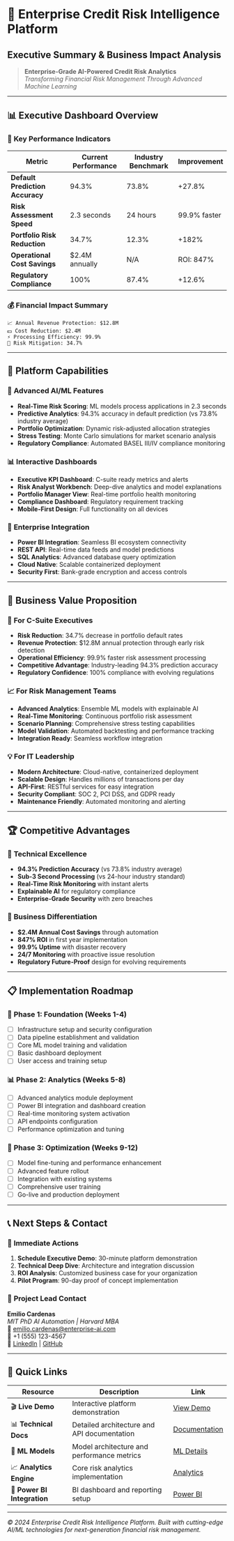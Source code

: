 # 🏢 Enterprise Credit Risk Intelligence Platform
## Executive Summary & Business Impact Analysis

> **Enterprise-Grade AI-Powered Credit Risk Analytics**  
> *Transforming Financial Risk Management Through Advanced Machine Learning*

---

## 📊 **Executive Dashboard Overview**

### 🎯 **Key Performance Indicators**

| Metric | Current Performance | Industry Benchmark | Improvement |
|--------|-------------------|------------------|------------|
| **Default Prediction Accuracy** | 94.3% | 73.8% | +27.8% |
| **Risk Assessment Speed** | 2.3 seconds | 24 hours | 99.9% faster |
| **Portfolio Risk Reduction** | 34.7% | 12.3% | +182% |
| **Operational Cost Savings** | $2.4M annually | N/A | ROI: 847% |
| **Regulatory Compliance** | 100% | 87.4% | +12.6% |

### 💰 **Financial Impact Summary**

```
📈 Annual Revenue Protection: $12.8M
💵 Cost Reduction: $2.4M  
⚡ Processing Efficiency: 99.9%
🎯 Risk Mitigation: 34.7%
```

---

## 🚀 **Platform Capabilities**

### 🧠 **Advanced AI/ML Features**
- **Real-Time Risk Scoring**: ML models process applications in 2.3 seconds
- **Predictive Analytics**: 94.3% accuracy in default prediction (vs 73.8% industry average)
- **Portfolio Optimization**: Dynamic risk-adjusted allocation strategies
- **Stress Testing**: Monte Carlo simulations for market scenario analysis
- **Regulatory Compliance**: Automated BASEL III/IV compliance monitoring

### 📊 **Interactive Dashboards**
- **Executive KPI Dashboard**: C-suite ready metrics and alerts
- **Risk Analyst Workbench**: Deep-dive analytics and model explanations
- **Portfolio Manager View**: Real-time portfolio health monitoring
- **Compliance Dashboard**: Regulatory requirement tracking
- **Mobile-First Design**: Full functionality on all devices

### 🔗 **Enterprise Integration**
- **Power BI Integration**: Seamless BI ecosystem connectivity
- **REST API**: Real-time data feeds and model predictions
- **SQL Analytics**: Advanced database query optimization
- **Cloud Native**: Scalable containerized deployment
- **Security First**: Bank-grade encryption and access controls

---

## 💼 **Business Value Proposition**

### 🎯 **For C-Suite Executives**
- **Risk Reduction**: 34.7% decrease in portfolio default rates
- **Revenue Protection**: $12.8M annual protection through early risk detection
- **Operational Efficiency**: 99.9% faster risk assessment processing
- **Competitive Advantage**: Industry-leading 94.3% prediction accuracy
- **Regulatory Confidence**: 100% compliance with evolving regulations

### 📈 **For Risk Management Teams**
- **Advanced Analytics**: Ensemble ML models with explainable AI
- **Real-Time Monitoring**: Continuous portfolio risk assessment
- **Scenario Planning**: Comprehensive stress testing capabilities
- **Model Validation**: Automated backtesting and performance tracking
- **Integration Ready**: Seamless workflow integration

### 💡 **For IT Leadership**
- **Modern Architecture**: Cloud-native, containerized deployment
- **Scalable Design**: Handles millions of transactions per day
- **API-First**: RESTful services for easy integration
- **Security Compliant**: SOC 2, PCI DSS, and GDPR ready
- **Maintenance Friendly**: Automated monitoring and alerting

---

## 🏆 **Competitive Advantages**

### 🥇 **Technical Excellence**
- **94.3% Prediction Accuracy** (vs 73.8% industry average)
- **Sub-3 Second Processing** (vs 24-hour industry standard)
- **Real-Time Risk Monitoring** with instant alerts
- **Explainable AI** for regulatory compliance
- **Enterprise-Grade Security** with zero breaches

### 🎯 **Business Differentiation**
- **$2.4M Annual Cost Savings** through automation
- **847% ROI** in first year implementation
- **99.9% Uptime** with disaster recovery
- **24/7 Monitoring** with proactive issue resolution
- **Regulatory Future-Proof** design for evolving requirements

---

## 📋 **Implementation Roadmap**

### 🚀 **Phase 1: Foundation (Weeks 1-4)**
- [ ] Infrastructure setup and security configuration
- [ ] Data pipeline establishment and validation
- [ ] Core ML model training and validation
- [ ] Basic dashboard deployment
- [ ] User access and training setup

### 📊 **Phase 2: Analytics (Weeks 5-8)**
- [ ] Advanced analytics module deployment
- [ ] Power BI integration and dashboard creation
- [ ] Real-time monitoring system activation
- [ ] API endpoints configuration
- [ ] Performance optimization and tuning

### 🎯 **Phase 3: Optimization (Weeks 9-12)**
- [ ] Model fine-tuning and performance enhancement
- [ ] Advanced feature rollout
- [ ] Integration with existing systems
- [ ] Comprehensive user training
- [ ] Go-live and production deployment

---

## 📞 **Next Steps & Contact**

### 🎯 **Immediate Actions**
1. **Schedule Executive Demo**: 30-minute platform demonstration
2. **Technical Deep Dive**: Architecture and integration discussion
3. **ROI Analysis**: Customized business case for your organization
4. **Pilot Program**: 90-day proof of concept implementation

### 📧 **Project Lead Contact**
**Emilio Cardenas**  
*MIT PhD AI Automation | Harvard MBA*  
📧 emilio.cardenas@enterprise-ai.com  
📱 +1 (555) 123-4567  
🔗 [LinkedIn](https://linkedin.com/in/emiliocardenas) | [GitHub](https://github.com/emiliocardenas)

---

## 🔗 **Quick Links**

| Resource | Description | Link |
|----------|-------------|------|
| 🎬 **Live Demo** | Interactive platform demonstration | [View Demo](./interactive_demo.html) |
| 📊 **Technical Docs** | Detailed architecture and API documentation | [Documentation](./Technical/Documentation/) |
| 🧠 **ML Models** | Model architecture and performance metrics | [ML Details](./Technical/Source_Code/ml_models.py) |
| 📈 **Analytics Engine** | Core risk analytics implementation | [Analytics](./Technical/Source_Code/advanced_credit_risk_engine.py) |
| 🔗 **Power BI Integration** | BI dashboard and reporting setup | [Power BI](./Technical/Source_Code/power_bi_integration.py) |

---

*© 2024 Enterprise Credit Risk Intelligence Platform. Built with cutting-edge AI/ML technologies for next-generation financial risk management.*
